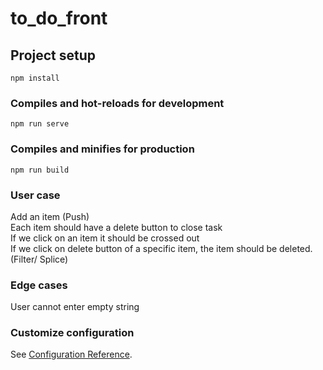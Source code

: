 # to_do_front

## Project setup

```
npm install
```

### Compiles and hot-reloads for development

```
npm run serve
```

### Compiles and minifies for production

```
npm run build
```

### User case

Add an item (Push)<br/>
Each item should have a delete button to close task<br />
If we click on an item it should be crossed out <br/>
If we click on delete button of a specific item, the item should be deleted. (Filter/ Splice) <br/>

### Edge cases

User cannot enter empty string <br />

### Customize configuration

See [Configuration Reference](https://cli.vuejs.org/config/).
